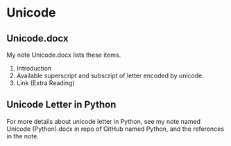 # Unicode
## Unicode.docx
My note Unicode.docx lists these items.
1. Introduction
2. Available superscript and subscript of letter encoded by unicode.
3. Link (Extra Reading)

## Unicode Letter in Python
For more details about unicode letter in Python, see my note named Unicode (Python).docx in repo of GitHub named Python, and the references in the note.
